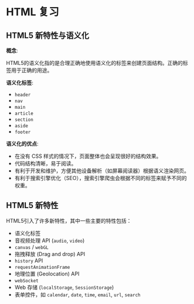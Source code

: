 # HTML 复习

## HTML5 新特性与语义化

**概念**:

HTML5的语义化指的是合理正确地使用语义化的标签来创建页面结构。正确的标签用于正确的用途。

**语义化标签**:

- `header`
- `nav`
- `main`
- `article`
- `section`
- `aside`
- `footer`

**语义化的优点**:

- 在没有 CSS 样式的情况下，页面整体也会呈现很好的结构效果。
- 代码结构清晰，易于阅读。
- 有利于开发和维护，方便其他设备解析（如屏幕阅读器）根据语义渲染网页。
- 有利于搜索引擎优化（SEO），搜索引擎爬虫会根据不同的标签来赋予不同的权重。

## HTML5 新特性

HTML5引入了许多新特性，其中一些主要的特性包括：

- 语义化标签
- 音视频处理 API (`audio`, `video`)
- `canvas` / `webGL`
- 拖拽释放 (Drag and drop) API
- `history` API
- `requestAnimationFrame`
- 地理位置 (Geolocation) API
- `webSocket`
- Web 存储 (`localStorage`, `SessionStorage`)
- 表单控件，如 `calendar`, `date`, `time`, `email`, `url`, `search`
